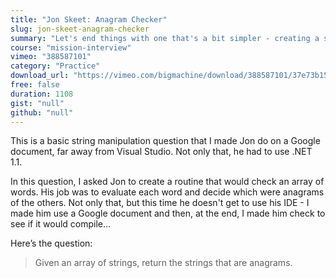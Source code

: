 ```yaml
---
title: "Jon Skeet: Anagram Checker"
slug: jon-skeet-anagram-checker
summary: "Let's end things with one that's a bit simpler - creating a string walking function that evaluates anagrams."
course: "mission-interview"
vimeo: "388587101"
category: "Practice"
download_url: "https://vimeo.com/bigmachine/download/388587101/37e73b1591"
free: false
duration: 1108
gist: "null"
github: "null"
---
```


This is a basic string manipulation question that I made Jon do on a Google document, far away from Visual Studio. Not only that, he had to use .NET 1.1.

In this question, I asked Jon to create a routine that would check an array of words. His job was to evaluate each word and decide which were anagrams of the others. Not only that, but this time he doesn't get to use his IDE - I made him use a Google document and then, at the end, I made him check to see if it would compile...

Here’s the question:

> Given an array of strings, return the strings that are anagrams.
